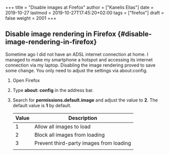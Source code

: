 +++
title = "Disable images at Firefox"
author = ["Kanelis Elias"]
date = 2019-10-27
lastmod = 2019-10-27T17:45:20+02:00
tags = ["firefox"]
draft = false
weight = 2001
+++

## Disable image rendering in Firefox {#disable-image-rendering-in-firefox}

Sometime ago I did not have an ADSL internet connection at home. I managed to make my smartphone a hotspot and accessing its internet connection via my laptop.
Disabling the image rendering proved to save some change. You only need to adjust the settings via about:config.

1.  Open Firefox
2.  Type **about: config** in the address bar.
3.  Search for **permissions.default.image** and adjust the value to **2**. The default value is **1** by default.

    | Value | Description                             |
    |-------|-----------------------------------------|
    | 1     | Allow all images to load                |
    | 2     | Block all images from loading           |
    | 3     | Prevent third-party images from loading |
    |       |                                         |